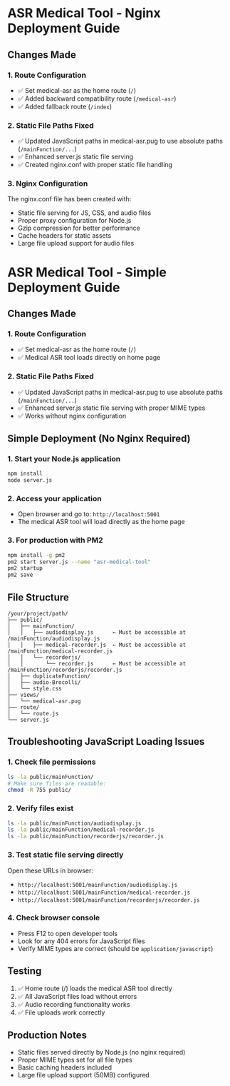 # ASR Medical Tool - Nginx Deployment Guide

## Changes Made

### 1. Route Configuration
- ✅ Set medical-asr as the home route (`/`)
- ✅ Added backward compatibility route (`/medical-asr`)
- ✅ Added fallback route (`/index`)

### 2. Static File Paths Fixed
- ✅ Updated JavaScript paths in medical-asr.pug to use absolute paths (`/mainFunction/...`)
- ✅ Enhanced server.js static file serving
- ✅ Created nginx.conf with proper static file handling

### 3. Nginx Configuration
The nginx.conf file has been created with:
- Static file serving for JS, CSS, and audio files
- Proper proxy configuration for Node.js
- Gzip compression for better performance
- Cache headers for static assets
- Large file upload support for audio files

# ASR Medical Tool - Simple Deployment Guide

## Changes Made

### 1. Route Configuration
- ✅ Set medical-asr as the home route (`/`)
- ✅ Medical ASR tool loads directly on home page

### 2. Static File Paths Fixed
- ✅ Updated JavaScript paths in medical-asr.pug to use absolute paths (`/mainFunction/...`)
- ✅ Enhanced server.js static file serving with proper MIME types
- ✅ Works without nginx configuration

## Simple Deployment (No Nginx Required)

### 1. Start your Node.js application
```bash
npm install
node server.js
```

### 2. Access your application
- Open browser and go to: `http://localhost:5001`
- The medical ASR tool will load directly as the home page

### 3. For production with PM2
```bash
npm install -g pm2
pm2 start server.js --name "asr-medical-tool"
pm2 startup
pm2 save
```

## File Structure
```
/your/project/path/
├── public/
│   ├── mainFunction/
│   │   ├── audiodisplay.js      ← Must be accessible at /mainFunction/audiodisplay.js
│   │   ├── medical-recorder.js  ← Must be accessible at /mainFunction/medical-recorder.js
│   │   └── recorderjs/
│   │       └── recorder.js      ← Must be accessible at /mainFunction/recorderjs/recorder.js
│   ├── duplicateFunction/
│   ├── audio-Brocolli/
│   └── style.css
├── views/
│   └── medical-asr.pug
├── route/
│   └── route.js
└── server.js
```

## Troubleshooting JavaScript Loading Issues

### 1. Check file permissions
```bash
ls -la public/mainFunction/
# Make sure files are readable:
chmod -R 755 public/
```

### 2. Verify files exist
```bash
ls -la public/mainFunction/audiodisplay.js
ls -la public/mainFunction/medical-recorder.js
ls -la public/mainFunction/recorderjs/recorder.js
```

### 3. Test static file serving directly
Open these URLs in browser:
- `http://localhost:5001/mainFunction/audiodisplay.js`
- `http://localhost:5001/mainFunction/medical-recorder.js`
- `http://localhost:5001/mainFunction/recorderjs/recorder.js`

### 4. Check browser console
- Press F12 to open developer tools
- Look for any 404 errors for JavaScript files
- Verify MIME types are correct (should be `application/javascript`)

## Testing
1. ✅ Home route (/) loads the medical ASR tool directly
2. ✅ All JavaScript files load without errors
3. ✅ Audio recording functionality works
4. ✅ File uploads work correctly

## Production Notes
- Static files served directly by Node.js (no nginx required)
- Proper MIME types set for all file types
- Basic caching headers included
- Large file upload support (50MB) configured
